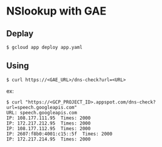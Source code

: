 # NSlookup with GAE

## Deplay
```
$ gcloud app deploy app.yaml
```

## Using
```
$ curl https://<GAE_URL>/dns-check?url=<URL>
```

ex:
```
$ curl "https://<GCP_PROJECT_ID>.appspot.com/dns-check?url=speech.googleapis.com"
URL: speech.googleapis.com
IP: 108.177.111.95	Times: 2000
IP: 172.217.212.95	Times: 2000
IP: 108.177.112.95	Times: 2000
IP: 2607:f8b0:4001:c15::5f	Times: 2000
IP: 172.217.214.95	Times: 2000
```
